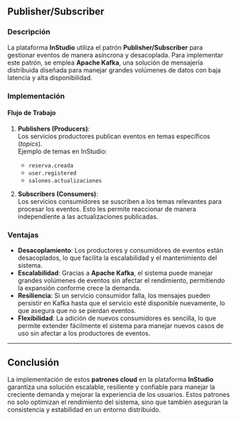 ## Publisher/Subscriber

### Descripción

La plataforma **InStudio** utiliza el patrón **Publisher/Subscriber** para gestionar eventos de manera asíncrona y desacoplada. Para implementar este patrón, se emplea **Apache Kafka**, una solución de mensajería distribuida diseñada para manejar grandes volúmenes de datos con baja latencia y alta disponibilidad.

### Implementación

#### **Flujo de Trabajo**
1. **Publishers (Producers)**:  
   Los servicios productores publican eventos en temas específicos (*topics*).  
   Ejemplo de temas en InStudio:  
   - `reserva.creada`  
   - `user.registered`  
   - `salones.actualizaciones`

2. **Subscribers (Consumers)**:  
   Los servicios consumidores se suscriben a los temas relevantes para procesar los eventos. Esto les permite reaccionar de manera independiente a las actualizaciones publicadas.

### Ventajas

- **Desacoplamiento**: Los productores y consumidores de eventos están desacoplados, lo que facilita la escalabilidad y el mantenimiento del sistema.
- **Escalabilidad**: Gracias a **Apache Kafka**, el sistema puede manejar grandes volúmenes de eventos sin afectar el rendimiento, permitiendo la expansión conforme crece la demanda.
- **Resiliencia**: Si un servicio consumidor falla, los mensajes pueden persistir en Kafka hasta que el servicio esté disponible nuevamente, lo que asegura que no se pierdan eventos.
- **Flexibilidad**: La adición de nuevos consumidores es sencilla, lo que permite extender fácilmente el sistema para manejar nuevos casos de uso sin afectar a los productores de eventos.

---

## Conclusión

La implementación de estos **patrones cloud** en la plataforma **InStudio** garantiza una solución escalable, resiliente y confiable para manejar la creciente demanda y mejorar la experiencia de los usuarios. Estos patrones no solo optimizan el rendimiento del sistema, sino que también aseguran la consistencia y estabilidad en un entorno distribuido.
